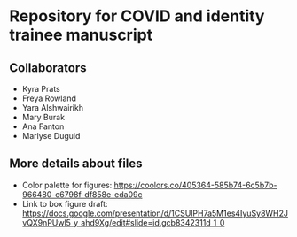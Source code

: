 # Repository for COVID and identity trainee manuscript

## Collaborators
- Kyra Prats
- Freya Rowland
- Yara Alshwairikh
- Mary Burak
- Ana Fanton
- Marlyse Duguid

## More details about files

- Color palette for figures: https://coolors.co/405364-585b74-6c5b7b-966480-c6798f-df858e-eda09c
- Link to box figure draft: https://docs.google.com/presentation/d/1CSUlPH7a5M1es4IyuSy8WH2JvQX9nPUwl5_y_ahd9Xg/edit#slide=id.gcb8342311d_1_0
